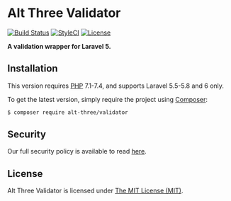 # Alt Three Validator

[![Build Status](https://img.shields.io/travis/AltThree/Validator/master.svg?style=flat-square)](https://travis-ci.org/AltThree/Validator)
[![StyleCI](https://github.styleci.io/repos/38510192/shield?branch=master)](https://github.styleci.io/repos/38510192)
[![License](https://img.shields.io/badge/license-MIT-brightgreen.svg?style=flat-square)](LICENSE)

**A validation wrapper for Laravel 5.**


## Installation

This version requires [PHP](https://php.net) 7.1-7.4, and supports Laravel 5.5-5.8 and 6 only.

To get the latest version, simply require the project using [Composer](https://getcomposer.org):

```bash
$ composer require alt-three/validator
```


## Security

Our full security policy is available to read [here](https://github.com/AltThree/Validator/security/policy).


## License

Alt Three Validator is licensed under [The MIT License (MIT)](LICENSE).
